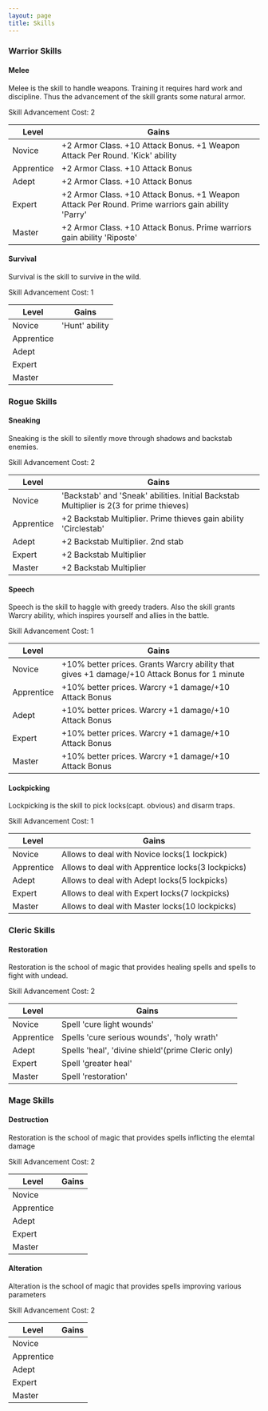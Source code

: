 ```yaml
---
layout: page
title: Skills
---
```


### Warrior Skills
#### Melee
Melee is the skill to handle weapons. Training it requires hard work and discipline. Thus the advancement of the skill grants some natural armor.

Skill Advancement Cost: 2

Level|Gains
-----|-----
Novice|+2 Armor Class. +10 Attack Bonus. +1 Weapon Attack Per Round. 'Kick' ability
Apprentice|+2 Armor Class. +10 Attack Bonus
Adept|+2 Armor Class. +10 Attack Bonus
Expert|+2 Armor Class. +10 Attack Bonus. +1 Weapon Attack Per Round. Prime warriors gain ability 'Parry'
Master|+2 Armor Class. +10 Attack Bonus. Prime warriors gain ability 'Riposte'

#### Survival
Survival is the skill to survive in the wild.

Skill Advancement Cost: 1

Level|Gains
-----|-----
Novice|'Hunt' ability
Apprentice|
Adept|
Expert|
Master|

### Rogue Skills

#### Sneaking
Sneaking is the skill to silently move through shadows and backstab enemies.

Skill Advancement Cost: 2

Level|Gains
-----|-----
Novice|'Backstab' and 'Sneak' abilities. Initial Backstab Multiplier is 2(3 for prime thieves)
Apprentice|+2 Backstab Multiplier. Prime thieves gain ability 'Circlestab'
Adept|+2 Backstab Multiplier. 2nd stab
Expert|+2 Backstab Multiplier
Master|+2 Backstab Multiplier

#### Speech
Speech is the skill to haggle with greedy traders.
Also the skill grants Warcry ability, which inspires yourself and allies in the battle.

Skill Advancement Cost: 1

Level|Gains
-----|-----
Novice|+10% better prices. Grants Warcry ability that gives +1 damage/+10 Attack Bonus for 1 minute
Apprentice|+10% better prices. Warcry +1 damage/+10 Attack Bonus
Adept|+10% better prices. Warcry +1 damage/+10 Attack Bonus
Expert|+10% better prices. Warcry +1 damage/+10 Attack Bonus
Master|+10% better prices. Warcry +1 damage/+10 Attack Bonus

#### Lockpicking
Lockpicking is the skill to pick locks(capt. obvious) and disarm traps.

Skill Advancement Cost: 1

Level|Gains
-----|-----
Novice|Allows to deal with Novice locks(1 lockpick)
Apprentice|Allows to deal with Apprentice locks(3 lockpicks)
Adept|Allows to deal with Adept locks(5 lockpicks)
Expert|Allows to deal with Expert locks(7 lockpicks)
Master|Allows to deal with Master locks(10 lockpicks)

### Cleric Skills

#### Restoration
Restoration is the school of magic that provides healing spells and spells to fight with undead.

Skill Advancement Cost: 2

Level|Gains
-----|-----
Novice|Spell 'cure light wounds'
Apprentice|Spells 'cure serious wounds', 'holy wrath'
Adept|Spells 'heal', 'divine shield'(prime Cleric only)
Expert|Spell 'greater heal'
Master|Spell 'restoration'

### Mage Skills

#### Destruction
Restoration is the school of magic that provides spells inflicting the elemtal damage

Skill Advancement Cost: 2

Level|Gains
-----|-----
Novice|
Apprentice|
Adept|
Expert|
Master|

#### Alteration
Alteration is the school of magic that provides spells improving various parameters

Skill Advancement Cost: 2

Level|Gains
-----|-----
Novice|
Apprentice|
Adept|
Expert|
Master|
